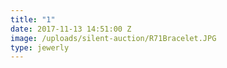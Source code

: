 ```yaml
---
title: "1"
date: 2017-11-13 14:51:00 Z
image: /uploads/silent-auction/R71Bracelet.JPG
type: jewerly
---
```


